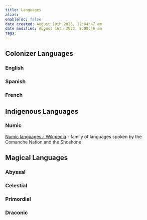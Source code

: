 ```yaml
---
title: Languages
alias: 
enableToc: false
date created: August 10th 2023, 12:04:47 am
date modified: August 16th 2023, 8:08:46 am
tags: 
---
```

## Colonizer Languages
### English

### Spanish

### French

## Indigenous Languages
### Numic
[Numic languages - Wikipedia](https://en.wikipedia.org/wiki/Numic_languages) - family of languages spoken by the Comanche Nation and the Shoshone
## Magical Languages
### Abyssal

### Celestial

### Primordial

### Draconic
